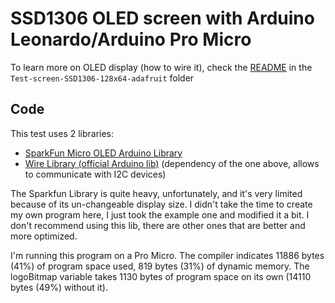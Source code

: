 # SSD1306 OLED screen with Arduino Leonardo/Arduino Pro Micro

To learn more on OLED display (how to wire it), check the [README](../Test-screen-SSD1306-128x64-adafruit/README.md) in the `Test-screen-SSD1306-128x64-adafruit` folder

## Code

This test uses 2 libraries:
* [SparkFun Micro OLED Arduino Library](https://github.com/sparkfun/SparkFun_Micro_OLED_Arduino_Library)
* [Wire Library (official Arduino lib)](https://www.arduino.cc/en/Reference/Wire) (dependency of the one above, allows to communicate with I2C devices)

The Sparkfun Library is quite heavy, unfortunately, and it's very limited because of its un-changeable display size. I didn't take the time to create my own program here, I just took the example one and modified it a bit. I don't recommend using this lib, there are other ones that are better and more optimized.

I'm running this program on a Pro Micro. The compiler indicates 11886 bytes (41%) of program space used, 819 bytes (31%) of dynamic memory. The logoBitmap variable takes 1130 bytes of program space on its own (14110 bytes (49%) without it).